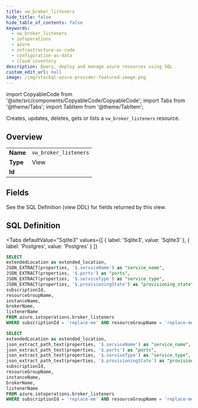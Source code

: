 ```yaml
--- 
title: vw_broker_listeners
hide_title: false
hide_table_of_contents: false
keywords:
  - vw_broker_listeners
  - iotoperations
  - azure
  - infrastructure-as-code
  - configuration-as-data
  - cloud inventory
description: Query, deploy and manage azure resources using SQL
custom_edit_url: null
image: /img/stackql-azure-provider-featured-image.png
---
```


import CopyableCode from '@site/src/components/CopyableCode/CopyableCode';
import Tabs from '@theme/Tabs';
import TabItem from '@theme/TabItem';

Creates, updates, deletes, gets or lists a <code>vw_broker_listeners</code> resource.

## Overview
<table><tbody>
<tr><td><b>Name</b></td><td><code>vw_broker_listeners</code></td></tr>
<tr><td><b>Type</b></td><td>View</td></tr>
<tr><td><b>Id</b></td><td><CopyableCode code="azure.iotoperations.vw_broker_listeners" /></td></tr>
</tbody></table>

## Fields

See the SQL Definition (view DDL) for fields returned by this view.

## SQL Definition

<Tabs
defaultValue="Sqlite3"
values={[
{ label: 'Sqlite3', value: 'Sqlite3' },
{ label: 'Postgres', value: 'Postgres' }
]}
>
<TabItem value="Sqlite3">

```sql
SELECT
extendedLocation as extended_location,
JSON_EXTRACT(properties, '$.serviceName') as "service_name",
JSON_EXTRACT(properties, '$.ports') as "ports",
JSON_EXTRACT(properties, '$.serviceType') as "service_type",
JSON_EXTRACT(properties, '$.provisioningState') as "provisioning_state",
subscriptionId,
resourceGroupName,
instanceName,
brokerName,
listenerName
FROM azure.iotoperations.broker_listeners
WHERE subscriptionId = 'replace-me' AND resourceGroupName = 'replace-me' AND instanceName = 'replace-me' AND brokerName = 'replace-me';
```

</TabItem>
<TabItem value="Postgres">

```sql
SELECT
extendedLocation as extended_location,
json_extract_path_text(properties, '$.serviceName') as "service_name",
json_extract_path_text(properties, '$.ports') as "ports",
json_extract_path_text(properties, '$.serviceType') as "service_type",
json_extract_path_text(properties, '$.provisioningState') as "provisioning_state",
subscriptionId,
resourceGroupName,
instanceName,
brokerName,
listenerName
FROM azure.iotoperations.broker_listeners
WHERE subscriptionId = 'replace-me' AND resourceGroupName = 'replace-me' AND instanceName = 'replace-me' AND brokerName = 'replace-me';
```

</TabItem>
</Tabs>
